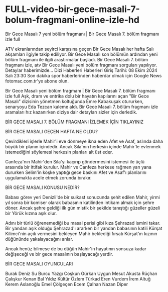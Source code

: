# FULL-video-bir-gece-masali-7-bolum-fragmani-online-izle-hd

Bir Gece Masalı 7 yeni bölüm fragmanı | Bir Gece Masalı 7. bölüm fragmanı izle full

ATV ekranlarından seyirci karşısına geçen Bir Gece Masalı her hafta Salı akşamları ilgiyle takip ediliyor. Bir Gece Masalı son bölümün ardından yeni bölüm fragmanı ile ilgili araştırmalar başladı. Bir Gece Masalı 7. bölüm fragmanı izle, atv Bir Gece Masalı yeni bölüm fragmanı sorguları yapılıyor. Detaylar haberimizde...
Dizi Haberleri Haberleri Giriş Tarihi: 08 Ekim 2024 Salı 23:30
Son dakika spor haberlerinden haberdar olmak için
Google News fotomac.com.tr'ye abone olun.

Bir Gece Masalı yeni bölüm fragmanı | Bir Gece Masalı 7. bölüm fragmanı izle full
Aşk, dram ve entrika dolu bir hayatın kapılarını açan "Bir Gece Masalı" dizisinin yönetmen koltuğunda Emre Kabakuşak otururken, senaryoyu Eda Tezcan kaleme aldı. Bir Gece Masalı 7. bölüm fragmanı izle aramaları hız kazanırken diziye dair detayları sizler için derledik.

BİR GECE MASALI 7. BÖLÜM FRAGMANI İZLEMEK İÇİN TIKLAYINIZ

BİR GECE MASALI GEÇEN HAFTA NE OLDU?

Çevirdikleri işlerle Mahir'i eve dönmeye ikna eden Afet ve Asaf, aslında daha büyük bir planın içindedir. Ancak Sıla'nın herkesin içinde Mahir'le evlenmek istemediğini söylemesi herkesin planları alt üst eder.

Canfeza'nın Mahir'den Sıla'yı kaçırıp göndermesini istemesi ile üçlü arasında bir ittifak kurulur. Mahir ve Canfeza herkese rağmen yan yana dururken Selim'in köşke yaptığı gece baskını Afet ve Asaf'ı planlarını uygulamakta acele etmek zorunda bırakır.

BİR GECE MASALI KONUSU NEDİR?

Babası görev yeri Denizli'de bir suikast sonucunda şehit edilen Mahir, yirmi yıl sonra bir komiser olarak babasının katilinden intikam almak için şehre döner. Ancak şehre geldiği ilk gün mistik bir şekilde tanıştığı güzeller güzeli bir Yörük kızına aşık olur.

Adını bir türlü öğrenemediği bu masal perisi gibi kıza Şehrazad ismini takar. Bir yandan aşık olduğu Şehrazad'ı ararken bir yandan babasının katili Kürşat Kilimci'nin açık vermesini bekleyen Mahir beklediği fırsatı Kürşat'ın kızının düğününde yakalayacağını anlar.

Ancak henüz bilmese de bu düğün Mahir'in hayatının sonsuza kadar değişeceği ve bir gece masalının başlayacağı yerdir.



BİR GECE MASALI OYUNCULARI

Burak Deniz
Su Burcu Yazgı Coşkun
Gürkan Uygun
Mesut Akusta
Rüçhan Çalışkur
Kenan Bal
Yıldız Kültür
Özlem Türkad
Eren Vurdem
İrem Altuğ
Kerem Aslanoğlu
Emel Çölgeçen
Ecem Çalhan
Nazan Diper
